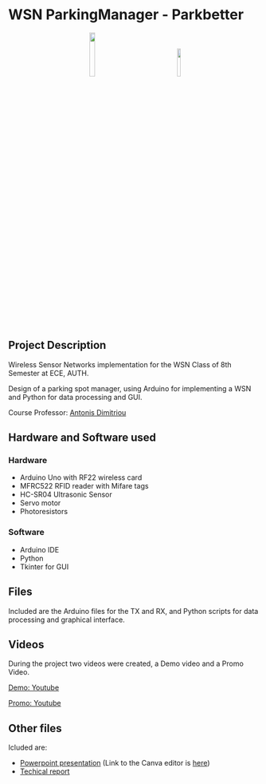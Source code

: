 # WSN ParkingManager - Parkbetter

<p align=center>
 <img src=https://cdn.icon-icons.com/icons2/2699/PNG/512/arduino_logo_icon_170518.png width=15% height=auto ></img>
 &emsp;&emsp;&emsp;&emsp;&emsp;&emsp;&emsp;
 <img src=https://upload.wikimedia.org/wikipedia/commons/thumb/c/c3/Python-logo-notext.svg/1869px-Python-logo-notext.svg.png width=12% height=auto ></img>
</p>

## Project Description
Wireless Sensor Networks implementation for the WSN Class of 8th Semester at ECE, AUTH. 

Design of a parking spot manager, using Arduino for implementing a WSN and Python for data processing and GUI.

Course Professor: [Antonis Dimitriou](https://ece.auth.gr/staff/antonios-dimitriou-2/)

## Hardware and Software used
### Hardware
- Arduino Uno with RF22 wireless card
- MFRC522 RFID reader with Mifare tags
- HC-SR04 Ultrasonic Sensor
- Servo motor
- Photoresistors

 ### Software
 - Arduino IDE
 - Python
 - Tkinter for GUI
 
## Files
Included are the Arduino files for the TX and RX, and Python scripts for data processing and graphical interface.

## Videos
During the project two videos were created, a Demo video and a Promo Video.

[Demo: Youtube](https://youtu.be/AhlaWWqUwws)

[Promo: Youtube](https://youtu.be/bNPLmxlcYNs)

## Other files
Icluded are:
- [Powerpoint presentation](https://github.com/tsarnadelis/WSN-ParkingManager/blob/main/PARKBETTER_WSN_2024.pptx) (Link to the Canva editor is [here](https://www.canva.com/design/DAGF-aWyFTM/96zDfejeTN65GiOIKpCgZw/edit))
- [Techical report](https://github.com/tsarnadelis/WSN-ParkingManager/blob/main/Parking_Report_WSN.pdf)
